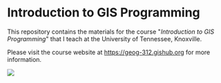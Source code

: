 # Introduction to GIS Programming

This repository contains the materials for the course "_Introduction to GIS Programming_" that I teach at the University of Tennessee, Knoxville.

Please visit the course website at <https://geog-312.gishub.org> for more information.

![](https://assets.gishub.org/images/geog-312.png)
